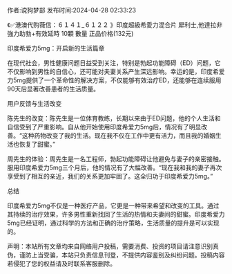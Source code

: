 <p>作者:谠狗梦部 发布时间:2024-04-28 02:33:23</p>
<p>《✅港澳代购薇信：６１４１_６１２２ 》印度超級希愛力混合片 犀利士,他達拉非 強力助勃+有效延時 10顆 數量 正品价格(132元) </p>
									<p>印度希爱力5mg：开启新的生活篇章</p><p></p><p>在现代社会，男性健康问题日益受到关注，特别是勃起功能障碍（ED）问题，它不仅影响到男性的自信心，还可能对夫妻关系产生深远影响。幸运的是，印度希爱力5mg提供了一个革命性的解决方案，不仅能够有效治疗ED，还能够在连续服用90天后显著改善患者的生活质量。</p><p></p><p>用户反馈与生活改变</p><p></p><p>陈先生的改变：陈先生是一位体育教练，长期以来由于ED问题，他的个人生活和自信受到了严重影响。自从他开始使用印度希爱力5mg后，情况有了明显改善。“这种药物改变了我的生活。现在我不仅在工作中更有活力，而且我的婚姻生活也恢复了甜蜜。”</p><p></p><p>周先生的体验：周先生是一名工程师，勃起功能障碍让他避免与妻子的亲密接触。服用印度希爱力5mg三个月后，他的情况有了大幅改善。“现在我和我的妻子再次享受到了相互的亲近，我们的关系更加牢固了。这全归功于印度希爱力5mg。”</p><p></p><p>总结</p><p></p><p>印度希爱力5mg不仅是一种医疗产品，它更是一种带来希望和改变的工具。通过其持续的治疗效果，许多男性重新找回了生活的热情和夫妻间的甜蜜。印度希爱力5mg已经证明，通过科学的方法和正确的治疗策略，生活质量的提升是可以实现的。</p>				声明：本站所有文章均来自网络用户投稿，需要消费、投资的项目请注意识别真伪，谨防上当受骗，本站只负责信息刊登，不提供内容鉴别及纠纷问题。投稿内容若侵犯了您的权益请及时联系客服删除。				
